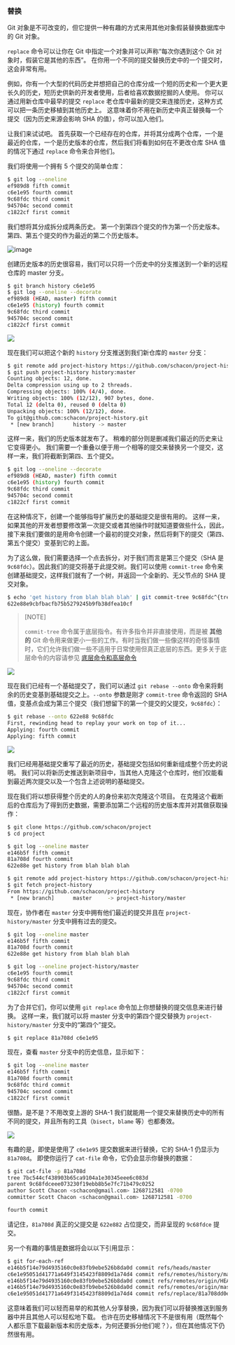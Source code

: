 ### 替换

Git 对象是不可改变的，但它提供一种有趣的方式来用其他对象假装替换数据库中的 Git 对象。

`replace` 命令可以让你在 Git 中指定一个对象并可以声称“每次你遇到这个 Git 对象时，假装它是其他的东西”。
在你用一个不同的提交替换历史中的一个提交时，这会非常有用。

例如，你有一个大型的代码历史并想把自己的仓库分成一个短的历史和一个更大更长久的历史，短历史供新的开发者使用，后者给喜欢数据挖掘的人使用。
你可以通过用新仓库中最早的提交 `replace` 老仓库中最新的提交来连接历史，这种方式可以把一条历史移植到其他历史上。
这意味着你不用在新历史中真正替换每一个提交（因为历史来源会影响 SHA 的值），你可以加入他们。

让我们来试试吧。
首先获取一个已经存在的仓库，并将其分成两个仓库，一个是最近的仓库，一个是历史版本的仓库，然后我们将看到如何在不更改仓库 SHA 值的情况下通过 `replace` 命令来合并他们。

我们将使用一个拥有 5 个提交的简单仓库：

```bash
$ git log --oneline
ef989d8 fifth commit
c6e1e95 fourth commit
9c68fdc third commit
945704c second commit
c1822cf first commit
```

我们想将其分成拆分成两条历史。
第一个到第四个提交的作为第一个历史版本。
第四、第五个提交的作为最近的第二个历史版本。

![image](../images/replace1.png)

创建历史版本的历史很容易，我们可以只将一个历史中的分支推送到一个新的远程仓库的 master 分支。

```bash
$ git branch history c6e1e95
$ git log --oneline --decorate
ef989d8 (HEAD, master) fifth commit
c6e1e95 (history) fourth commit
9c68fdc third commit
945704c second commit
c1822cf first commit
```

![](../images/replace2.png)

现在我们可以把这个新的 `history` 分支推送到我们新仓库的 `master` 分支：

```bash
$ git remote add project-history https://github.com/schacon/project-history
$ git push project-history history:master
Counting objects: 12, done.
Delta compression using up to 2 threads.
Compressing objects: 100% (4/4), done.
Writing objects: 100% (12/12), 907 bytes, done.
Total 12 (delta 0), reused 0 (delta 0)
Unpacking objects: 100% (12/12), done.
To git@github.com:schacon/project-history.git
 * [new branch]      history -> master
```

这样一来，我们的历史版本就发布了。
稍难的部分则是删减我们最近的历史来让它变得更小。
我们需要一个重叠以便于用一个相等的提交来替换另一个提交，这样一来，我们将截断到第四、五个提交。

```bash
$ git log --oneline --decorate
ef989d8 (HEAD, master) fifth commit
c6e1e95 (history) fourth commit
9c68fdc third commit
945704c second commit
c1822cf first commit
```

在这种情况下，创建一个能够指导扩展历史的基础提交是很有用的。
这样一来，如果其他的开发者想要修改第一次提交或者其他操作时就知道要做些什么，因此，接下来我们要做的是用命令创建一个最初的提交对象，然后将剩下的提交（第四、第五个提交）变基到它的上面。

为了这么做，我们需要选择一个点去拆分，对于我们而言是第三个提交（SHA 是 `9c68fdc`）。因此我们的提交将基于此提交树。我们可以使用 `commit-tree` 命令来创建基础提交，这样我们就有了一个树，并返回一个全新的、无父节点的 SHA 提交对象。

```bash
$ echo 'get history from blah blah blah' | git commit-tree 9c68fdc^{tree}
622e88e9cbfbacfb75b5279245b9fb38dfea10cf
```

>[NOTE]
>
>`commit-tree` 命令属于底层指令。有许多指令并非直接使用，而是被 **其他的** Git 命令用来做更小一些的工作。有时当我们做一些像这样的奇怪事情时，它们允许我们做一些不适用于日常使用但真正底层的东西。更多关于底层命令的内容请参见 [底层命令和高层命令](10-git-internals/sections/plumbing-porcelain.md)

![](../images/replace3.png)

现在我们已经有一个基础提交了，我们可以通过 `git rebase --onto` 命令来将剩余的历史变基到基础提交之上。`--onto` 参数是刚才 `commit-tree` 命令返回的 SHA 值，变基点会成为第三个提交（我们想留下的第一个提交的父提交，`9c68fdc`）：

```bash
$ git rebase --onto 622e88 9c68fdc
First, rewinding head to replay your work on top of it...
Applying: fourth commit
Applying: fifth commit
```

![](../images/replace4.png)

我们已经用基础提交重写了最近的历史，基础提交包括如何重新组成整个历史的说明。
我们可以将新历史推送到新项目中，当其他人克隆这个仓库时，他们仅能看到最近两次提交以及一个包含上述说明的基础提交。

现在我们将以想获得整个历史的人的身份来初次克隆这个项目。
在克隆这个截断后的仓库后为了得到历史数据，需要添加第二个远程的历史版本库并对其做获取操作：

```bash
$ git clone https://github.com/schacon/project
$ cd project

$ git log --oneline master
e146b5f fifth commit
81a708d fourth commit
622e88e get history from blah blah blah

$ git remote add project-history https://github.com/schacon/project-history
$ git fetch project-history
From https://github.com/schacon/project-history
 * [new branch]      master     -> project-history/master
```

现在，协作者在 `master` 分支中拥有他们最近的提交并且在 `project-history/master` 分支中拥有过去的提交。

```bash
$ git log --oneline master
e146b5f fifth commit
81a708d fourth commit
622e88e get history from blah blah blah

$ git log --oneline project-history/master
c6e1e95 fourth commit
9c68fdc third commit
945704c second commit
c1822cf first commit
```

为了合并它们，你可以使用 `git replace` 命令加上你想替换的提交信息来进行替换。
这样一来，我们就可以将 master 分支中的第四个提交替换为 `project-history/master` 分支中的“第四个”提交。

```bash
$ git replace 81a708d c6e1e95
```

现在，查看 `master` 分支中的历史信息，显示如下：

```bash
$ git log --oneline master
e146b5f fifth commit
81a708d fourth commit
9c68fdc third commit
945704c second commit
c1822cf first commit
```

很酷，是不是？不用改变上游的 SHA-1 我们就能用一个提交来替换历史中的所有不同的提交，并且所有的工具（`bisect`，`blame` 等）也都奏效。

![](../images/replace5.png)

有趣的是，即使是使用了 `c6e1e95` 提交数据来进行替换，它的 SHA-1 仍显示为 `81a708d`。
即使你运行了 `cat-file` 命令，它仍会显示你替换的数据：

```bash
$ git cat-file -p 81a708d
tree 7bc544cf438903b65ca9104a1e30345eee6c083d
parent 9c68fdceee073230f19ebb8b5e7fc71b479c0252
author Scott Chacon <schacon@gmail.com> 1268712581 -0700
committer Scott Chacon <schacon@gmail.com> 1268712581 -0700

fourth commit
```

请记住，`81a708d` 真正的父提交是 `622e882` 占位提交，而非呈现的 `9c68fdce` 提交。

另一个有趣的事情是数据将会以以下引用显示：

```bash
$ git for-each-ref
e146b5f14e79d4935160c0e83fb9ebe526b8da0d commit	refs/heads/master
c6e1e95051d41771a649f3145423f8809d1a74d4 commit	refs/remotes/history/master
e146b5f14e79d4935160c0e83fb9ebe526b8da0d commit	refs/remotes/origin/HEAD
e146b5f14e79d4935160c0e83fb9ebe526b8da0d commit	refs/remotes/origin/master
c6e1e95051d41771a649f3145423f8809d1a74d4 commit	refs/replace/81a708dd0e167a3f691541c7a6463343bc457040
```

这意味着我们可以轻而易举的和其他人分享替换，因为我们可以将替换推送到服务器中并且其他人可以轻松地下载。
也许在历史移植情况下不是很有用（既然每个人都乐意下载最新版本和历史版本，为何还要拆分他们呢？），但在其他情况下仍然很有用。
